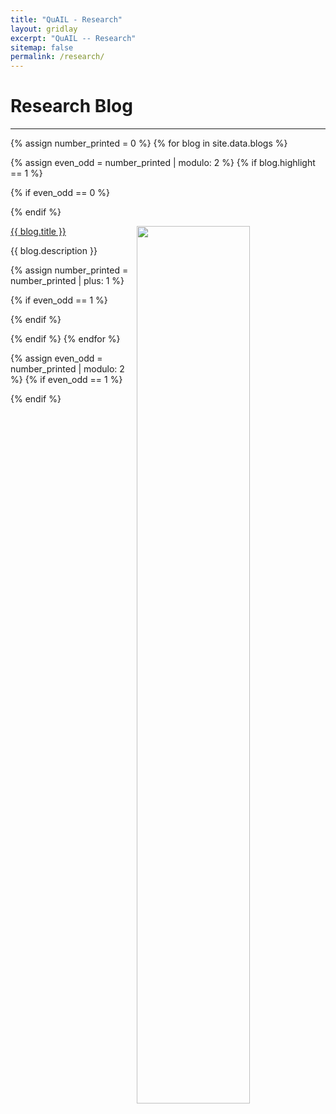 ```yaml
---
title: "QuAIL - Research"
layout: gridlay
excerpt: "QuAIL -- Research"
sitemap: false
permalink: /research/
---
```


# Research Blog

---

{% assign number_printed = 0 %}
{% for blog in site.data.blogs %}

{% assign even_odd = number_printed | modulo: 2 %}
{% if blog.highlight == 1 %}

{% if even_odd == 0 %}
<div class="row">
{% endif %}

<div class="col-sm-6 clearfix">
 <div class="row">
 	<img src="{{ site.url }}{{ site.baseurl }}/images/respic/{{ blog.mediadir }}/{{ blog.image }}" class="img-responsive" width="60%" style="float: right" />
  <p><a class="pub1" href="{{ blog.link.url }}">{{ blog.title }}</a></p>
  <p> {{ blog.description }} </p>
 </div>
</div>

{% assign number_printed = number_printed | plus: 1 %}

{% if even_odd == 1 %}
</div>
{% endif %}

{% endif %}
{% endfor %}

{% assign even_odd = number_printed | modulo: 2 %}
{% if even_odd == 1 %}
</div>
{% endif %}

<p> &nbsp; </p>



